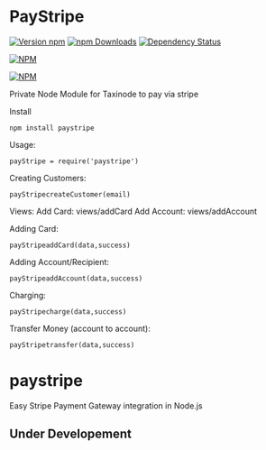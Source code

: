 # PayStripe

[![Version npm](https://img.shields.io/npm/v/paystripe.svg?style=flat-square)](https://www.npmjs.com/package/paystripe) [![npm Downloads](https://img.shields.io/npm/dm/paystripe.svg?style=flat-square)](https://www.npmjs.com/package/paystripe) [![Dependency Status](https://david-dm.org/anistark/paystripe.svg)](https://david-dm.org/anistark/paystripe) 

[![NPM](https://nodei.co/npm/paystripe.png?downloads=true&downloadRank=true&stars=true)](https://nodei.co/npm/paystripe/)

[![NPM](https://nodei.co/npm-dl/paystripe.png)](https://nodei.co/npm/paystripe/)


Private Node Module for Taxinode to pay via stripe

Install
```
npm install paystripe
```

Usage:
```
payStripe = require('paystripe')
```

Creating Customers:
```
payStripecreateCustomer(email)
```

Views:
Add Card: views/addCard
Add Account: views/addAccount

Adding Card:
```
payStripeaddCard(data,success)
```

Adding Account/Recipient:
```
payStripeaddAccount(data,success)
```

Charging:
```
payStripecharge(data,success)
```

Transfer Money (account to account):
```
payStripetransfer(data,success)
```

# paystripe
Easy Stripe Payment Gateway integration in Node.js



## Under Developement
